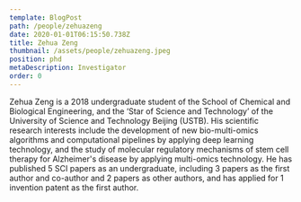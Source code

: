 ```yaml
---
template: BlogPost
path: /people/zehuazeng
date: 2020-01-01T06:15:50.738Z
title: Zehua Zeng
thumbnail: /assets/people/zehuazeng.jpeg
position: phd
metaDescription: Investigator
order: 0
---
```


Zehua Zeng is a 2018 undergraduate student of the School of Chemical and Biological Engineering, and the ‘Star of Science and Technology’ of the University of Science and Technology Beijing (USTB). His scientific research interests include the development of new bio-multi-omics algorithms and computational pipelines by applying deep learning technology, and the study of molecular regulatory mechanisms of stem cell therapy for Alzheimer's disease by applying multi-omics technology. He has published 5 SCI papers as an undergraduate, including 3 papers as the first author and co-author and 2 papers as other authors, and has applied for 1 invention patent as the first author.



